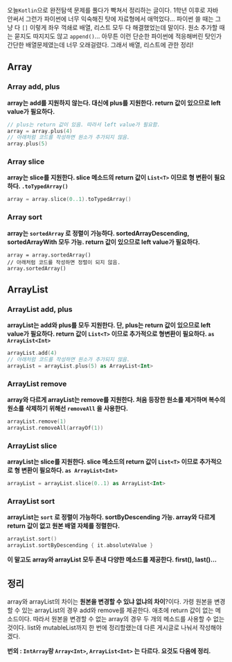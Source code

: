 오늘`Kotlin`으로 완전탐색 문제를 풀다가 빡쳐서 정리하는 글이다. 1학년 이후로 자바 안써서 그런가 파이썬에 너무 익숙해진 탓에 자료형에서 애먹었다... 파이썬 쓸 때는 그냥 다 `[]` 이렇게 좌우 꺽쇄로 배열, 리스트 모두 다 해결했었는데 말이다. 원소 추가할 때는 묻지도 따지지도 않고 `append()`... 아무튼 이런 단순한 파이썬에 적응해버린 탓인가 간단한 배열문제였는데 너무 오래걸렸다. 그래서 배열, 리스트에 관한 정리!

## Array
### Array add, plus

**array는 add를 지원하지 않는다. 대신에 plus를 지원한다. return 값이 있으므로 left value가 필요하다.**

```kotlin
// plus는 return 값이 있음. 따라서 left value가 필요함.
array = array.plus(4)
// 아래처럼 코드를 작성하면 원소가 추가되지 않음.
array.plus(5)
```
### Array slice

**array는 slice를 지원한다. slice 메소드의 return 값이 `List<T>` 이므로 형 변환이 필요하다. `.toTypedArray()`**

```kotlin
array = array.slice(0..1).toTypedArray()
```

### Array sort

**array는 `sortedArray` 로 정렬이 가능하다. sortedArrayDescending, sortedArrayWith 모두 가능. return 값이 있으므로 left value가 필요하다.**

```kotiln
array = array.sortedArray()
// 아래처럼 코드를 작성하면 정렬이 되지 않음.
array.sortedArray()
```

## ArrayList

### ArrayList add, plus

**arrayList는 add와 plus를 모두 지원한다. 단, plus는 return 값이 있으므로 left value가 필요하다. return 값이 `List<T>` 이므로 추가적으로 형변환이 필요하다. `as ArrayList<Int>`**

```kotlin
arrayList.add(4)
// 아래처럼 코드를 작성하면 원소가 추가되지 않음.
arrayList = arrayList.plus(5) as ArrayList<Int>
```

### ArrayList remove

**array와 다르게 arrayList는 remove를 지원한다. 처음 등장한 원소를 제거하며 복수의 원소를 삭제하기 위해선 `removeAll` 을 사용한다.**

```kotlin
arrayList.remove(1)
arrayList.removeAll(arrayOf(1))
```

### ArrayList slice

**arrayList는 slice를 지원한다.
slice 메소드의 return 값이 `List<T>` 이므로 추가적으로 형 변환이 필요하다. `as ArrayList<Int>`**

```kotlin
arrayList = arrayList.slice(0..1) as ArrayList<Int>
```

### ArrayList sort

**arrayList는 `sort` 로 정렬이 가능하다. sortByDescending 가능. array와 다르게 return 값이 없고 원본 배열 자체를 정렬한다.**

```kotlin
arrayList.sort()
arrayList.sortByDescending { it.absoluteValue }
```
**이 말고도 array와 arrayList 모두 존내 다양한 메소드를 제공한다. first(), last()...**

## 정리

array와 arrayList의 차이는 **원본을 변경할 수 있냐 없냐의 차이**?이다. 가령 원본을 변경할 수 있는 arrayList의 경우 add와 remove를 제공한다. 애초에 return 값이 없는 메소드이다. 따라서 원본을 변경할 수 없는 array의 경우 두 개의 메소드를 사용할 수 없는 것이다. list와 mutableList까지 한 번에 정리할랬는데 다른 게시글로 나눠서 작성해야겠다.

**번외 : `IntArray`랑 `Array<Int>`, `ArrayList<Int>` 는 다르다. 요것도 다음에 정리.**

